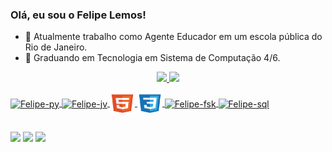 ### Olá, eu sou o Felipe Lemos!

- 🔭 Atualmente trabalho como Agente Educador em um escola pública do Rio de Janeiro.
- 🌱 Graduando em Tecnologia em Sistema de Computação 4/6.

<div align="center">
  <a href="https://github.com/FelipeLSP">
  <img height="160em" src="https://github-readme-stats.vercel.app/api?username=FelipeLSP&show_icons=true&theme=dark&include_all_commits=true&count_private=true"/>
  <img height="160em" src="https://github-readme-stats.vercel.app/api/top-langs/?username=FelipeLSP&layout=compact&langs_count=7&theme=dark"/>
</div>
  
<div style="display: inline_block"><br>
  <img align="center" alt="Felipe-py" height="30" width="40" src="https://cdn.jsdelivr.net/gh/devicons/devicon/icons/python/python-original.svg">
  <img align="center" alt="Felipe-jv" height="30" width="40" src="https://cdn.jsdelivr.net/gh/devicons/devicon/icons/java/java-original.svg">
  <img align="center" alt="Felipe-HTML" height="30" width="40" src="https://raw.githubusercontent.com/devicons/devicon/master/icons/html5/html5-original.svg">
  <img align="center" alt="Felipe-CSS" height="30" width="40" src="https://raw.githubusercontent.com/devicons/devicon/master/icons/css3/css3-original.svg">
  <img align="center" alt="Felipe-fsk" height="30" width="40" src="https://cdn.jsdelivr.net/gh/devicons/devicon/icons/flask/flask-original.svg">
  <img align="center" alt="Felipe-sql" height="30" width="40" src="https://cdn.jsdelivr.net/gh/devicons/devicon/icons/mysql/mysql-original.svg">
</div>

##
  
<div>
  
  <a href="https://instagram.com/FelipeLSP_" target="_blank"><img src="https://img.shields.io/badge/-Instagram-%23E4405F?style=for-the-badge&logo=instagram&logoColor=white" target="_blank"></a>
  <a href = "mailto:felipelemos3gmail.com"><img src="https://img.shields.io/badge/-Gmail-%23333?style=for-the-badge&logo=gmail&logoColor=white" target="_blank"></a>
  <a href="https://www.linkedin.com/in/felipe-lemos-b306b476/" target="_blank"><img src="https://img.shields.io/badge/-LinkedIn-%230077B5?style=for-the-badge&logo=linkedin&logoColor=white" target="_blank"></a> 
</div>
